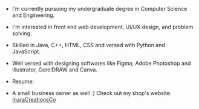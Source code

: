 * I’m currently pursuing my undergraduate degree in Computer Science and Engineering. 
* I'm interested in front end web development, UI/UX design, and problem solving. 
* Skilled in Java, C++, HTML, CSS and versed with Python and JavaScript.
* Well versed with designing softwares like Figma, Adobe Photoshop and Illustrator, CorelDRAW and Canva.
* Resume: 

* A small business owner as well :) Check out my shop's website: [InaraCreationsCo](www.inaracreationsco.com)
